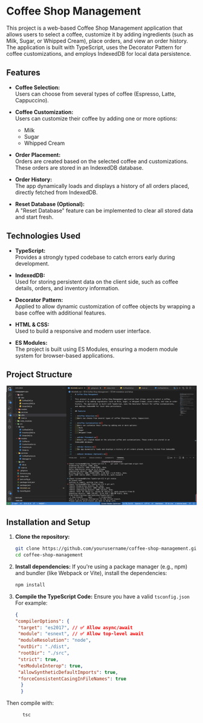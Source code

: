 # Coffee Shop Management

This project is a web-based Coffee Shop Management application that allows users to select a coffee, customize it by adding ingredients (such as Milk, Sugar, or Whipped Cream), place orders, and view an order history. The application is built with TypeScript, uses the Decorator Pattern for coffee customizations, and employs IndexedDB for local data persistence.

## Features

- **Coffee Selection:**  
  Users can choose from several types of coffee (Espresso, Latte, Cappuccino).

- **Coffee Customization:**  
  Users can customize their coffee by adding one or more options:
  - Milk
  - Sugar
  - Whipped Cream

- **Order Placement:**  
  Orders are created based on the selected coffee and customizations. These orders are stored in an IndexedDB database.

- **Order History:**  
  The app dynamically loads and displays a history of all orders placed, directly fetched from IndexedDB.

- **Reset Database (Optional):**  
  A "Reset Database" feature can be implemented to clear all stored data and start fresh.

## Technologies Used

- **TypeScript:**  
  Provides a strongly typed codebase to catch errors early during development.

- **IndexedDB:**  
  Used for storing persistent data on the client side, such as coffee details, orders, and inventory information.

- **Decorator Pattern:**  
  Applied to allow dynamic customization of coffee objects by wrapping a base coffee with additional features.

- **HTML & CSS:**  
  Used to build a responsive and modern user interface.

- **ES Modules:**  
  The project is built using ES Modules, ensuring a modern module system for browser-based applications.

## Project Structure
![Project Screenshot](assets/ProjectStructure.png)


## Installation and Setup

1. **Clone the repository:**

   ```bash
   git clone https://github.com/yourusername/coffee-shop-management.git
   cd coffee-shop-management

2. **Install dependencies:**
If you're using a package manager (e.g., npm) and bundler (like Webpack or Vite), install the dependencies:
    ```bash
    npm install

3. **Compile the TypeScript Code:**
Ensure you have a valid `tsconfig.json` For example:
    ```json
    {
    "compilerOptions": {
     "target": "es2017", // ✅ Allow async/await
     "module": "esnext", // ✅ Allow top-level await
     "moduleResolution": "node",
     "outDir": "./dist",
     "rootDir": "./src",
     "strict": true,
     "esModuleInterop": true,
     "allowSyntheticDefaultImports": true,
     "forceConsistentCasingInFileNames": true
      }
      }

Then compile with:

 ```bash
       tsc

